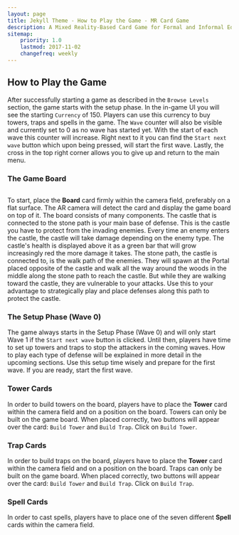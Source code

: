 ```yaml
---
layout: page
title: Jekyll Theme - How to Play the Game - MR Card Game
description: A Mixed Reality-Based Card Game for Formal and Informal Education.
sitemap:
    priority: 1.0
    lastmod: 2017-11-02
    changefreq: weekly
---
```

## How to Play the Game
After successfully starting a game as described in the `Browse Levels` section, the game starts with the setup phase. In the in-game UI you will see the starting `Currency` of 150. Players can use this currency to buy towers, traps and spells in the game. The `Wave` counter will also be visible and currently set to 0 as no wave has started yet. With the start of each wave this counter will increase. Right next to it you can find the `Start next wave` button which upon being pressed, will start the first wave. Lastly, the cross in the top right corner allows you to give up and return to the main menu.

### The Game Board
<div><a class="image main"><img src="https://user-images.githubusercontent.com/19326682/155305466-75d94a16-bbf9-407d-8c9a-35a55213e454.PNG" alt="" style="max-width: 100%;"/></a></div>

To start, place the **Board** card firmly within the camera field, preferably on a flat surface. The AR camera will detect the card and display the game board on top of it. The board consists of many components. The castle that is connected to the stone path is your main base of defense. This is the castle you have to protect from the invading enemies. Every time an enemy enters the castle, the castle will take damage depending on the enemy type. The castle's health is displayed above it as a green bar that will grow increasingly red the more damage it takes. The stone path, the castle is connected to, is the walk path of the enemies. They will spawn at the Portal placed opposite of the castle and walk all the way around the woods in the middle along the stone path to reach the castle. But while they are walking toward the castle, they are vulnerable to your attacks. Use this to your advantage to strategically play and place defenses along this path to protect the castle.

### The Setup Phase (Wave 0)
The game always starts in the Setup Phase (Wave 0) and will only start Wave 1 if the `Start next wave` button is clicked. Until then, players have time to set up towers and traps to stop the attackers in the coming waves. How to play each type of defense will be explained in more detail in the upcoming sections. Use this setup time wisely and prepare for the first wave. If you are ready, start the first wave.

### Tower Cards
In order to build towers on the board, players have to place the **Tower** card within the camera field and on a position on the board. Towers can only be built on the game board. When placed correctly, two buttons will appear over the card: `Build Tower` and `Build Trap`. Click on `Build Tower`.

### Trap Cards
In order to build traps on the board, players have to place the **Tower** card within the camera field and on a position on the board. Traps can only be built on the game board. When placed correctly, two buttons will appear over the card: `Build Tower` and `Build Trap`. Click on `Build Trap`.

### Spell Cards
In order to cast spells, players have to place one of the seven different **Spell** cards within the camera field.